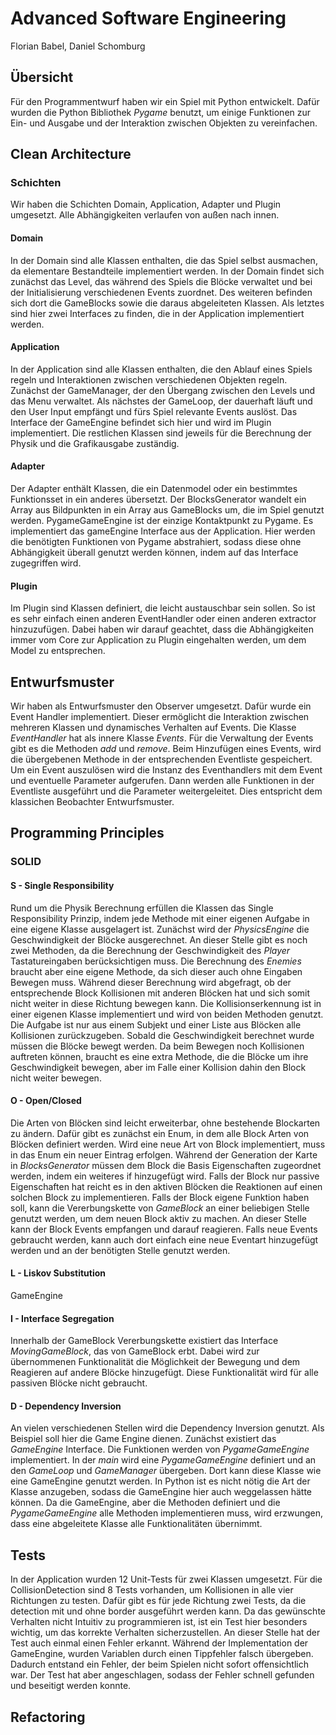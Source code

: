 # Advanced Software Engineering

Florian Babel, Daniel Schomburg

## Übersicht

Für den Programmentwurf haben wir ein Spiel mit Python entwickelt. Dafür wurden die Python Bibliothek
_Pygame_ benutzt, um einige Funktionen zur Ein- und Ausgabe und der Interaktion zwischen Objekten zu vereinfachen.

## Clean Architecture

### Schichten

Wir haben die Schichten Domain, Application, Adapter und Plugin umgesetzt. Alle Abhängigkeiten verlaufen von außen nach innen.

#### Domain

In der Domain sind alle Klassen enthalten, die das Spiel selbst ausmachen, da elementare Bestandteile implementiert werden. In der Domain findet sich zunächst das Level, das während des Spiels die Blöcke verwaltet und bei der Initialisierung verschiedenen Events zuordnet. Des weiteren befinden sich dort die GameBlocks sowie die daraus abgeleiteten Klassen. Als letztes sind hier zwei Interfaces zu finden, die in der Application implementiert werden.

#### Application

In der Application sind alle Klassen enthalten, die den Ablauf eines Spiels regeln und Interaktionen zwischen verschiedenen Objekten regeln. Zunächst der GameManager, der den Übergang zwischen den Levels und das Menu verwaltet. Als nächstes der GameLoop, der dauerhaft läuft und den User Input empfängt und fürs Spiel relevante Events auslöst. Das Interface der GameEngine befindet sich hier und wird im Plugin implementiert. Die restlichen Klassen sind jeweils für die Berechnung der Physik und die Grafikausgabe zuständig.

#### Adapter

Der Adapter enthält Klassen, die ein Datenmodel oder ein bestimmtes Funktionsset in ein anderes übersetzt. Der BlocksGenerator wandelt ein Array aus Bildpunkten in ein Array aus GameBlocks um, die im Spiel genutzt werden. PygameGameEngine ist der einzige Kontaktpunkt zu Pygame. Es implementiert das gameEngine Interface aus der Application. Hier werden die benötigten Funktionen von Pygame abstrahiert, sodass diese ohne Abhängigkeit überall genutzt werden können, indem auf das Interface zugegriffen wird.

#### Plugin

Im Plugin sind Klassen definiert, die leicht austauschbar sein sollen. So ist es sehr einfach einen anderen EventHandler oder einen anderen extractor hinzuzufügen. Dabei haben wir darauf geachtet, dass die Abhängigkeiten immer vom Core zur Application zu Plugin eingehalten werden, um dem Model zu entsprechen.

## Entwurfsmuster

Wir haben als Entwurfsmuster den Observer umgesetzt. Dafür wurde ein Event Handler implementiert. Dieser ermöglicht die Interaktion zwischen mehreren Klassen und dynamisches Verhalten auf Events. Die Klasse _EventHandler_ hat als innere Klasse _Events_. Für die Verwaltung der Events gibt es die Methoden _add_ und _remove_. Beim Hinzufügen eines Events, wird die übergebenen Methode in der entsprechenden Eventliste gespeichert. Um ein Event auszulösen wird die Instanz des Eventhandlers mit dem Event und eventuelle Parameter aufgerufen. Dann werden alle Funktionen in der Eventliste ausgeführt und die Parameter weitergeleitet. Dies entspricht dem klassichen Beobachter Entwurfsmuster.

## Programming Principles

### SOLID

#### S - Single Responsibility

Rund um die Physik Berechnung erfüllen die Klassen das Single Responsibility Prinzip, indem jede Methode mit einer eigenen Aufgabe in eine eigene Klasse ausgelagert ist. Zunächst wird der
_PhysicsEngine_ die Geschwindigkeit der Blöcke ausgerechnet. An dieser Stelle gibt es noch zwei Methoden, da die Berechnung der Geschwindigkeit des
_Player_ Tastatureingaben berücksichtigen muss. Die Berechnung des
_Enemies_ braucht aber eine eigene Methode, da sich dieser auch ohne Eingaben Bewegen muss. Während dieser Berechnung wird abgefragt, ob der entsprechende Block Kollisionen mit anderen Blöcken hat und sich somit nicht weiter in diese Richtung bewegen kann. Die Kollisionserkennung ist in einer eigenen Klasse implementiert und wird von beiden Methoden genutzt. Die Aufgabe ist nur aus einem Subjekt und einer Liste aus Blöcken alle Kollisionen zurückzugeben. Sobald die Geschwindigkeit berechnet wurde müssen die Blöcke bewegt werden. Da beim Bewegen noch Kollisionen auftreten können, braucht es eine extra Methode, die die Blöcke um ihre Geschwindigkeit bewegen, aber im Falle einer Kollision dahin den Block nicht weiter bewegen.

#### O - Open/Closed

Die Arten von Blöcken sind leicht erweiterbar, ohne bestehende Blockarten zu ändern. Dafür gibt es zunächst ein Enum, in dem alle Block Arten von Blöcken definiert werden. Wird eine neue Art von Block implementiert, muss in das Enum ein neuer Eintrag erfolgen. Während der Generation der Karte in
_BlocksGenerator_ müssen dem Block die Basis Eigenschaften zugeordnet werden, indem ein weiteres if hinzugefügt wird. Falls der Block nur passive Eigenschaften hat reicht es in den aktiven Blöcken die Reaktionen auf einen solchen Block zu implementieren. Falls der Block eigene Funktion haben soll, kann die Vererbungskette von
_GameBlock_ an einer beliebigen Stelle genutzt werden, um dem neuen Block aktiv zu machen. An dieser Stelle kann der Block Events empfangen und darauf reagieren. Falls neue Events gebraucht werden, kann auch dort einfach eine neue Eventart hinzugefügt werden und an der benötigten Stelle genutzt werden.

#### L - Liskov Substitution

GameEngine

#### I - Interface Segregation

Innerhalb der GameBlock Vererbungskette existiert das Interface
_MovingGameBlock_, das von GameBlock erbt. Dabei wird zur übernommenen Funktionalität die Möglichkeit der Bewegung und dem Reagieren auf andere Blöcke hinzugefügt. Diese Funktionalität wird für alle passiven Blöcke nicht gebraucht.

#### D - Dependency Inversion

An vielen verschiedenen Stellen wird die Dependency Inversion genutzt. Als Beispiel soll hier die Game Engine dienen. Zunächst existiert das
_GameEngine_ Interface. Die Funktionen werden von _PygameGameEngine_ implementiert. In der _main_ wird eine
_PygameGameEngine_ definiert und an den _GameLoop_ und
_GameManager_ übergeben. Dort kann diese Klasse wie eine GameEngine genutzt werden. In Python ist es nicht nötig die Art der Klasse anzugeben, sodass die GameEngine hier auch weggelassen hätte können. Da die GameEngine, aber die Methoden definiert und die
_PygameGameEngine_ alle Methoden implementieren muss, wird erzwungen, dass eine abgeleitete Klasse alle Funktionalitäten übernimmt.

## Tests

In der Application wurden 12 Unit-Tests für zwei Klassen umgesetzt. Für die CollisionDetection sind 8 Tests vorhanden, um Kollisionen in alle vier Richtungen zu testen. Dafür gibt es für jede Richtung zwei Tests, da die detection mit und ohne border ausgeführt werden kann. Da das gewünschte Verhalten nicht Intuitiv zu programmieren ist, ist ein Test hier besonders wichtig, um das korrekte Verhalten sicherzustellen. An dieser Stelle hat der Test auch einmal einen Fehler erkannt. Während der Implementation der GameEngine, wurden Variablen durch einen Tippfehler falsch übergeben. Dadurch
entstand ein Fehler, der beim Spielen nicht sofort offensichtlich war. Der Test
hat aber angeschlagen, sodass der Fehler schnell gefunden und beseitigt werden
konnte.

## Refactoring